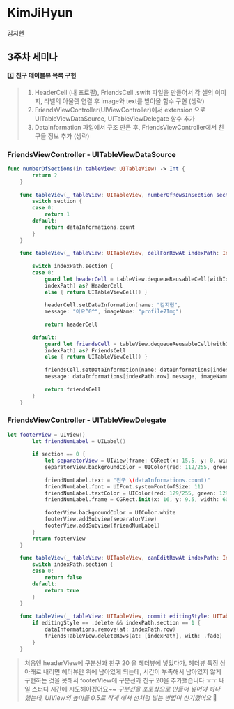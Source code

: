 # KimJiHyun
김지현

## 3주차 세미나

1️⃣ **친구 테이블뷰 목록 구현**

> 1. HeaderCell (내 프로필), FriendsCell .swift 파일을 만들어서 각 셀의 이미지, 라벨의 아울렛 연결 후 image와 text를 받아올 함수 구현 (생략)
> 2. FriendsViewController(UIViewController)에서 extension 으로 UITableViewDataSource, UITableViewDelegate 함수 추가
> 3. DataInformation 파일에서 구조 만든 후, FriendsViewController에서 친구들 정보 추가 (생략)

### FriendsViewController - UITableViewDataSource
```swift
func numberOfSections(in tableView: UITableView) -> Int {
        return 2
    }
    
    func tableView(_ tableView: UITableView, numberOfRowsInSection section: Int) -> Int {
        switch section {
        case 0:
            return 1
        default:
            return dataInformations.count
        }
    }
    
    func tableView(_ tableView: UITableView, cellForRowAt indexPath: IndexPath) -> UITableViewCell {
        
        switch indexPath.section {
        case 0:
            guard let headerCell = tableView.dequeueReusableCell(withIdentifier: HeaderCell.identifier, for:
            indexPath) as? HeaderCell
            else { return UITableViewCell() }
            
            headerCell.setDataInformation(name: "김지현",
            message: "아요^0^", imageName: "profile7Img")
            
            return headerCell
            
        default:
            guard let friendsCell = tableView.dequeueReusableCell(withIdentifier: FriendsCell.identifier, for:
            indexPath) as? FriendsCell
            else { return UITableViewCell() }
            
            friendsCell.setDataInformation(name: dataInformations[indexPath.row].name,
            message: dataInformations[indexPath.row].message, imageName: dataInformations[indexPath.row].imageName)
            
            return friendsCell
        }
    }
```

### FriendsViewController - UITableViewDelegate
```swift
let footerView = UIView()
        let friendNumLabel = UILabel()
        
        if section == 0 {
            let separatorView = UIView(frame: CGRect(x: 15.5, y: 0, width: 345, height: 0.5))
            separatorView.backgroundColor = UIColor(red: 112/255, green: 112/255, blue: 112/255, alpha: 1)
            
            friendNumLabel.text = "친구 \(dataInformations.count)"
            friendNumLabel.font = UIFont.systemFont(ofSize: 11)
            friendNumLabel.textColor = UIColor(red: 129/255, green: 129/255, blue: 129/255, alpha: 1)
            friendNumLabel.frame = CGRect.init(x: 16, y: 9.5, width: 60, height: 17)
            
            footerView.backgroundColor = UIColor.white
            footerView.addSubview(separatorView)
            footerView.addSubview(friendNumLabel)
        }
        return footerView
    }
    
    func tableView(_ tableView: UITableView, canEditRowAt indexPath: IndexPath) -> Bool {
        switch indexPath.section {
        case 0:
            return false
        default:
            return true
        }
    }
    
    func tableView(_ tableView: UITableView, commit editingStyle: UITableViewCell.EditingStyle, forRowAt indexPath: IndexPath) {
        if editingStyle == .delete && indexPath.section == 1 {
            dataInformations.remove(at: indexPath.row)
            friendsTableView.deleteRows(at: [indexPath], with: .fade)
        }
    }
```
> 처음엔 headerView에 구분선과 친구 20 을 헤더뷰에 넣었다가, 헤더뷰 특징 상 아래로 내리면 헤더뷰만 위에 남아있게 되는데, 시간이 부족해서 남아있지 않게 구현하는 것을 못해서 footerView에 구분선과 친구 20을 추가했습니다 ㅜㅜ 내일 스터디 시간에 시도해야겠어요~~
> *구분선을 포토샵으로 만들어 넣어야 하나 했는데, UIView의 높이를 0.5로 작게 해서 선처럼 넣는 방법이 신기했어요* 🤭
